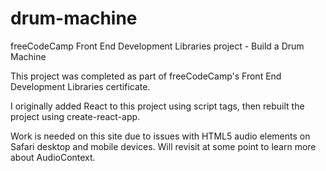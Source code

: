 # drum-machine
freeCodeCamp Front End Development Libraries project - Build a Drum Machine

This project was completed as part of freeCodeCamp's Front End Development Libraries certificate.

I originally added React to this project using script tags, then rebuilt the project using create-react-app.

Work is needed on this site due to issues with HTML5 audio elements on Safari desktop and mobile devices. Will revisit at some point to learn more about AudioContext.

